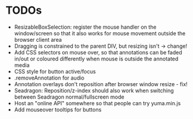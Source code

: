 # TODOs

* ResizableBoxSelection: register the mouse handler on the window/screen so that it also
  works for mouse movement outside the browser client area
* Dragging is constrained to the parent DIV, but resizing isn't -> change!
* Add CSS selectors on mouse over, so that annotations can be faded in/out or coloured
  differently when mouse is outside the annotated media
* CSS style for button active/focus
* .removeAnnotation for audio
* Annotation overlays don't reposition after browser window resize - fix! 
* Seadragon: Reposition/z-index should also work when switching between Seadragon normal/fullscreen mode
* Host an "online API" somewhere so that people can try yuma.min.js
* Add mouseover tooltips for buttons
